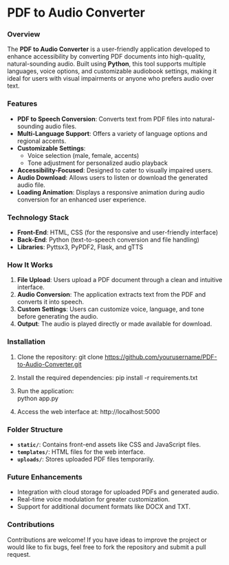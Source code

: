 

# PDF to Audio Converter

### Overview
The **PDF to Audio Converter** is a user-friendly application developed to enhance accessibility by converting PDF documents into high-quality, natural-sounding audio. Built using **Python**, this tool supports multiple languages, voice options, and customizable audiobook settings, making it ideal for users with visual impairments or anyone who prefers audio over text.


### Features
- **PDF to Speech Conversion**: Converts text from PDF files into natural-sounding audio files.
- **Multi-Language Support**: Offers a variety of language options and regional accents.
- **Customizable Settings**:
  - Voice selection (male, female, accents)
  - Tone adjustment for personalized audio playback
- **Accessibility-Focused**: Designed to cater to visually impaired users.
- **Audio Download**: Allows users to listen or download the generated audio file.
- **Loading Animation**: Displays a responsive animation during audio conversion for an enhanced user experience.


### Technology Stack
- **Front-End**: HTML, CSS (for the responsive and user-friendly interface)
- **Back-End**: Python (text-to-speech conversion and file handling)
- **Libraries**: Pyttsx3, PyPDF2, Flask, and gTTS

### How It Works
1. **File Upload**: Users upload a PDF document through a clean and intuitive interface.
2. **Audio Conversion**: The application extracts text from the PDF and converts it into speech.
3. **Custom Settings**: Users can customize voice, language, and tone before generating the audio.
4. **Output**: The audio is played directly or made available for download.


### Installation
1. Clone the repository:
   git clone https://github.com/yourusername/PDF-to-Audio-Converter.git
   
2. Install the required dependencies:
   pip install -r requirements.txt
  
3. Run the application:  
   python app.py
  
4. Access the web interface at:
   http://localhost:5000

### Folder Structure
- **`static/`**: Contains front-end assets like CSS and JavaScript files.
- **`templates/`**: HTML files for the web interface.
- **`uploads/`**: Stores uploaded PDF files temporarily.


### Future Enhancements
- Integration with cloud storage for uploaded PDFs and generated audio.
- Real-time voice modulation for greater customization.
- Support for additional document formats like DOCX and TXT.


### Contributions
Contributions are welcome! If you have ideas to improve the project or would like to fix bugs, feel free to fork the repository and submit a pull request.
